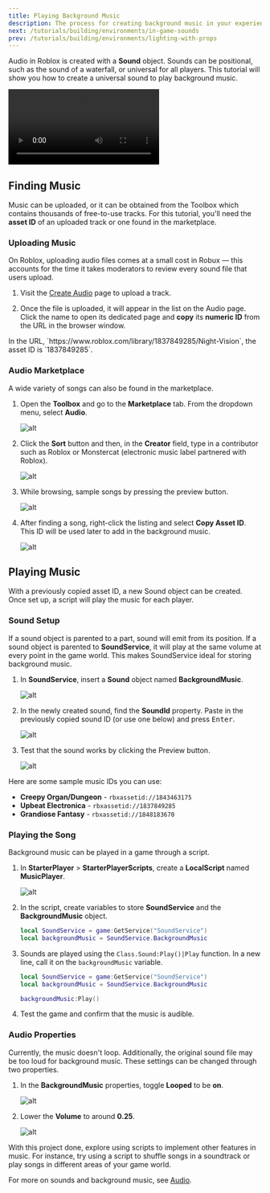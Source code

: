 ```yaml
---
title: Playing Background Music
description: The process for creating background music in your experience.
next: /tutorials/building/environments/in-game-sounds
prev: /tutorials/building/environments/lighting-with-props
---
```


Audio in Roblox is created with a **Sound** object. Sounds can be positional, such as the sound of a waterfall, or universal for all players. This tutorial will show you how to create a universal sound to play background music.

<video controls>
   <source src="../../../assets/tutorials/playing-background-music/introToSound_bgMusic_web.mp4" />
</video>

## Finding Music

Music can be uploaded, or it can be obtained from the Toolbox which contains thousands of free-to-use tracks. For this tutorial, you'll need the **asset ID** of an uploaded track or one found in the marketplace.

### Uploading Music

On Roblox, uploading audio files comes at a small cost in Robux — this accounts for the time it takes moderators to review every sound file that users upload.

1. Visit the [Create Audio](https://www.roblox.com/develop?View=3) page to upload a track.

2. Once the file is uploaded, it will appear in the list on the Audio page. Click the name to open its dedicated page and **copy** its **numeric ID** from the URL in the browser window.

<Alert severity="info">
In the URL, `https://www.roblox.com/library/1837849285/Night-Vision`, the asset ID is `1837849285`.
</Alert>

### Audio Marketplace

A wide variety of songs can also be found in the marketplace.

1. Open the **Toolbox** and go to the **Marketplace** tab. From the dropdown menu, select **Audio**.

   ![alt](../../../assets/tutorials/playing-background-music/playingBGMusic_toolboxAudio.png)

2. Click the **Sort** button and then, in the **Creator** field, type in a contributor such as Roblox or Monstercat (electronic music label partnered with Roblox).

   ![alt](../../../assets/tutorials/playing-background-music/playingBGMusic_sortAndShowCreator.png)

3. While browsing, sample songs by pressing the preview button.

   ![alt](../../../assets/tutorials/playing-background-music/Audio-Item-Play-Button.png)

4. After finding a song, right-click the listing and select **Copy Asset ID**. This ID will be used later to add in the background music.

   ![alt](../../../assets/tutorials/playing-background-music/Audio-Item-Copy-ID.png)

## Playing Music

With a previously copied asset ID, a new Sound object can be created. Once set up, a script will play the music for each player.

### Sound Setup

If a sound object is parented to a part, sound will emit from its position. If a sound object is parented to **SoundService**, it will play at the same volume at every point in the game world. This makes SoundService ideal for storing background music.

1. In **SoundService**, insert a **Sound** object named **BackgroundMusic**.

   ![alt](../../../assets/tutorials/playing-background-music/playingBGMusic_createSoundInSoundService.png)

2. In the newly created sound, find the **SoundId** property. Paste in the previously copied sound ID (or use one below) and press <kbd>Enter</kbd>.

   ![alt](../../../assets/tutorials/playing-background-music/playingBGMusic_soundID.png)

3. Test that the sound works by clicking the Preview button.

   ![alt](../../../assets/tutorials/playing-background-music/playingBGMusic_pressPreview.png)

Here are some sample music IDs you can use:

- **Creepy Organ/Dungeon** - `rbxassetid://1843463175`
- **Upbeat Electronica** - `rbxassetid://1837849285`
- **Grandiose Fantasy** - `rbxassetid://1848183670`

### Playing the Song

Background music can be played in a game through a script.

1. In **StarterPlayer** > **StarterPlayerScripts**, create a **LocalScript** named **MusicPlayer**.

   ![alt](../../../assets/tutorials/playing-background-music/playingBGMusic_pressPreview.png)

2. In the script, create variables to store **SoundService** and the **BackgroundMusic** object.

   ```lua
   local SoundService = game:GetService("SoundService")
   local backgroundMusic = SoundService.BackgroundMusic
   ```

3. Sounds are played using the `Class.Sound:Play()|Play` function. In a new line, call it on the `backgroundMusic` variable.

   ```lua
   local SoundService = game:GetService("SoundService")
   local backgroundMusic = SoundService.BackgroundMusic

   backgroundMusic:Play()
   ```

4. Test the game and confirm that the music is audible.

### Audio Properties

Currently, the music doesn't loop. Additionally, the original sound file may be too loud for background music. These settings can be changed through two properties.

1. In the **BackgroundMusic** properties, toggle **Looped** to be **on**.

   ![alt](../../../assets/tutorials/playing-background-music/playingBGMusic_changeProperties_looped.png)

2. Lower the **Volume** to around **0.25**.

   ![alt](../../../assets/tutorials/playing-background-music/playingBGMusic_changeProperties_volume.png)

With this project done, explore using scripts to implement other features in music. For instance, try using a script to shuffle songs in a soundtrack or play songs in different areas of your game world.

For more on sounds and background music, see [Audio](../../../sound/index.md).
